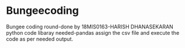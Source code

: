 # Bungeecoding
Bungee coding round-done by 18MIS0163-HARISH DHANASEKARAN
python code
libaray needed-pandas
assign the csv file and execute the code as per needed output.
